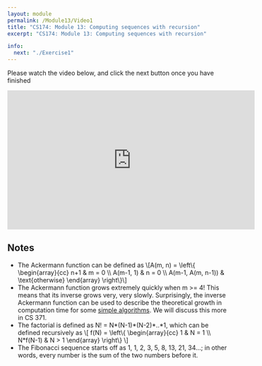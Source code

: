 ```yaml
---
layout: module
permalink: /Module13/Video1
title: "CS174: Module 13: Computing sequences with recursion"
excerpt: "CS174: Module 13: Computing sequences with recursion"

info:
  next: "./Exercise1"
---
```


Please watch the video below, and click the next button once you have finished

<iframe width="560" height="315" src="https://www.youtube.com/embed/32LkfIQ-IpE" frameborder="0" allow="accelerometer; autoplay; clipboard-write; encrypted-media; gyroscope; picture-in-picture" allowfullscreen></iframe>

<h2>Notes</h2>


<ul>
<li>The Ackermann function can be defined as 
\[A(m, n) = \left\{  \begin{array}{cc} n+1 & m = 0 \\ A(m-1, 1) & n = 0 \\ A(m-1, A(m, n-1)) & \text{otherwise} \end{array}  \right\}\]
</li>
<li>The Ackermann function grows extremely quickly when m >= 4!  This means that its inverse grows very, very slowly.  Surprisingly, the inverse Ackermann function can be used to describe the theoretical growth in computation time for some <a href = "https://en.wikipedia.org/wiki/Disjoint-set_data_structure">simple algorithms</a>.  We will discuss this more in CS 371.</li>
<li>The factorial is defined as N! = N*(N-1)*(N-2)*..*1, which can be defined recursively as
\[ f(N) = \left\{ \begin{array}{cc} 1 & N = 1 \\ N*f(N-1) & N > 1 \end{array} \right\} \]
</li>
<li>The Fibonacci sequence starts off as 1, 1, 2, 3, 5, 8, 13, 21, 34...; in other words, every number is the sum of the two numbers before it.</li>
</ul>
